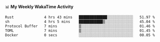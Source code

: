 <!--
**stamp711/stamp711** is a ✨ _special_ ✨ repository because its `README.md` (this file) appears on your GitHub profile.

Here are some ideas to get you started:

- 🔭 I’m currently working on ...
- 🌱 I’m currently learning ...
- 👯 I’m looking to collaborate on ...
- 🤔 I’m looking for help with ...
- 💬 Ask me about ...
- 📫 How to reach me: ...
- 😄 Pronouns: ...
- ⚡ Fun fact: ...
-->

📊 **My Weekly WakaTime Activity**

<!--START_SECTION:waka-->

```txt
Rust              4 hrs 43 mins   █████████████░░░░░░░░░░░░   51.97 %
sh                4 hrs 5 mins    ███████████▒░░░░░░░░░░░░░   45.04 %
Protocol Buffer   7 mins          ▒░░░░░░░░░░░░░░░░░░░░░░░░   01.46 %
TOML              7 mins          ▒░░░░░░░░░░░░░░░░░░░░░░░░   01.45 %
Docker            0 secs          ░░░░░░░░░░░░░░░░░░░░░░░░░   00.05 %
```

<!--END_SECTION:waka-->
